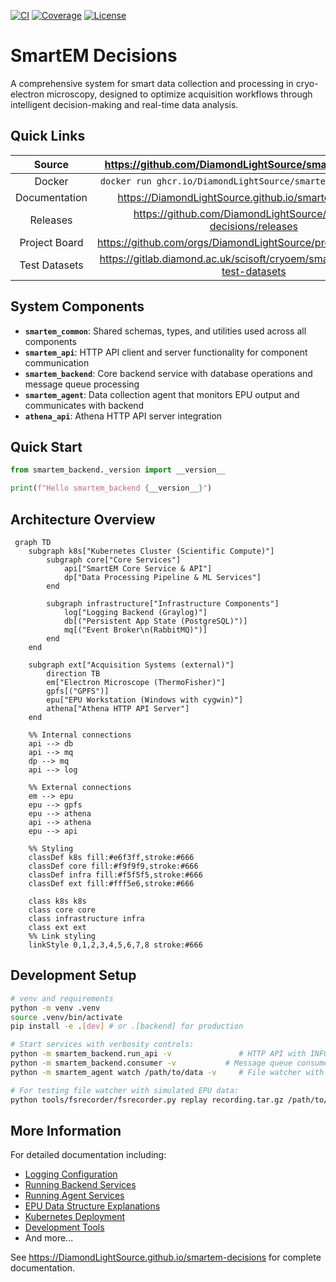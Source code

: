 [![CI](https://github.com/DiamondLightSource/smartem-decisions/actions/workflows/ci.yml/badge.svg)](https://github.com/DiamondLightSource/smartem-decisions/actions/workflows/ci.yml)
[![Coverage](https://codecov.io/gh/DiamondLightSource/smartem-decisions/branch/main/graph/badge.svg)](https://codecov.io/gh/DiamondLightSource/smartem-decisions)
[![License](https://img.shields.io/badge/License-Apache%202.0-blue.svg)](https://opensource.org/licenses/Apache-2.0)

# SmartEM Decisions

A comprehensive system for smart data collection and processing in cryo-electron microscopy, designed to optimize acquisition workflows through intelligent decision-making and real-time data analysis.

## Quick Links

Source          | <https://github.com/DiamondLightSource/smartem-decisions>
:---:           | :---:
Docker          | `docker run ghcr.io/DiamondLightSource/smartem-backend:latest`
Documentation   | <https://DiamondLightSource.github.io/smartem-decisions>
Releases        | <https://github.com/DiamondLightSource/smartem-decisions/releases>
Project Board   | <https://github.com/orgs/DiamondLightSource/projects/33/views/1>
Test Datasets   | <https://gitlab.diamond.ac.uk/scisoft/cryoem/smartem-decisions-test-datasets>

## System Components

- **`smartem_common`**: Shared schemas, types, and utilities used across all components
- **`smartem_api`**: HTTP API client and server functionality for component communication  
- **`smartem_backend`**: Core backend service with database operations and message queue processing
- **`smartem_agent`**: Data collection agent that monitors EPU output and communicates with backend
- **`athena_api`**: Athena HTTP API server integration

## Quick Start

```python
from smartem_backend._version import __version__

print(f"Hello smartem_backend {__version__}")
```

## Architecture Overview

```mermaid
 graph TD
    subgraph k8s["Kubernetes Cluster (Scientific Compute)"]
        subgraph core["Core Services"]
            api["SmartEM Core Service & API"]
            dp["Data Processing Pipeline & ML Services"]
        end

        subgraph infrastructure["Infrastructure Components"]
            log["Logging Backend (Graylog)"]
            db[("Persistent App State (PostgreSQL)")]
            mq[("Event Broker\n(RabbitMQ)")]
        end
    end

    subgraph ext["Acquisition Systems (external)"]
        direction TB
        em["Electron Microscope (ThermoFisher)"]
        gpfs[("GPFS")]
        epu["EPU Workstation (Windows with cygwin)"]
        athena["Athena HTTP API Server"]
    end

    %% Internal connections
    api --> db
    api --> mq
    dp --> mq
    api --> log

    %% External connections
    em --> epu
    epu --> gpfs
    epu --> athena
    api --> athena
    epu --> api

    %% Styling
    classDef k8s fill:#e6f3ff,stroke:#666
    classDef core fill:#f9f9f9,stroke:#666
    classDef infra fill:#f5f5f5,stroke:#666
    classDef ext fill:#fff5e6,stroke:#666

    class k8s k8s
    class core core
    class infrastructure infra
    class ext ext
    %% Link styling
    linkStyle 0,1,2,3,4,5,6,7,8 stroke:#666
```

## Development Setup

```bash
# venv and requirements
python -m venv .venv
source .venv/bin/activate
pip install -e .[dev] # or .[backend] for production

# Start services with verbosity controls:
python -m smartem_backend.run_api -v               # HTTP API with INFO logging
python -m smartem_backend.consumer -v           # Message queue consumer with INFO logging  
python -m smartem_agent watch /path/to/data -v     # File watcher with INFO logging

# For testing file watcher with simulated EPU data:
python tools/fsrecorder/fsrecorder.py replay recording.tar.gz /path/to/data --fast
```

## More Information

For detailed documentation including:

- [Logging Configuration](docs/how-to/configure-logging.md)
- [Running Backend Services](docs/how-to/run-backend.md)
- [Running Agent Services](docs/how-to/run-agent.md)
- [EPU Data Structure Explanations](docs/explanations/epu-data-structures.md)
- [Kubernetes Deployment](docs/how-to/deploy-kubernetes.md)
- [Development Tools](docs/how-to/development-tools.md)
- And more...

See https://DiamondLightSource.github.io/smartem-decisions for complete documentation.
